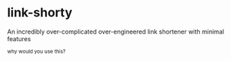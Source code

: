 # link-shorty

An incredibly over-complicated over-engineered link shortener with minimal features

<sub>why would you use this?<sub>